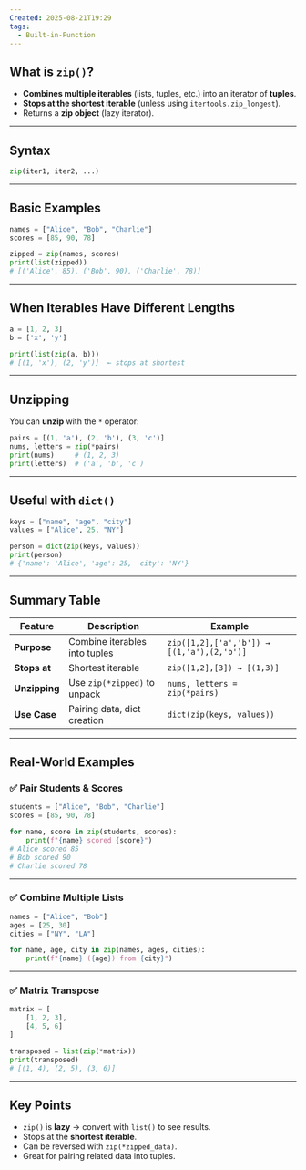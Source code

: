 ```yaml
---
Created: 2025-08-21T19:29
tags:
  - Built-in-Function
---
```

## What is `zip()`?

- **Combines multiple iterables** (lists, tuples, etc.) into an iterator of **tuples**.
- **Stops at the shortest iterable** (unless using `itertools.zip_longest`).
- Returns a **zip object** (lazy iterator).

---

## Syntax

```Python
zip(iter1, iter2, ...)
```

---

## Basic Examples

```Python
names = ["Alice", "Bob", "Charlie"]
scores = [85, 90, 78]

zipped = zip(names, scores)
print(list(zipped))
# [('Alice', 85), ('Bob', 90), ('Charlie', 78)]
```

---

## When Iterables Have Different Lengths

```Python
a = [1, 2, 3]
b = ['x', 'y']

print(list(zip(a, b)))
# [(1, 'x'), (2, 'y')]  ← stops at shortest
```

---

## Unzipping

You can **unzip** with the `*` operator:

```Python
pairs = [(1, 'a'), (2, 'b'), (3, 'c')]
nums, letters = zip(*pairs)
print(nums)     # (1, 2, 3)
print(letters)  # ('a', 'b', 'c')
```

---

## Useful with `dict()`

```Python
keys = ["name", "age", "city"]
values = ["Alice", 25, "NY"]

person = dict(zip(keys, values))
print(person)
# {'name': 'Alice', 'age': 25, 'city': 'NY'}
```

---

## Summary Table

|Feature|Description|Example|
|---|---|---|
|**Purpose**|Combine iterables into tuples|`zip([1,2],['a','b']) → [(1,'a'),(2,'b')]`|
|**Stops at**|Shortest iterable|`zip([1,2],[3]) → [(1,3)]`|
|**Unzipping**|Use `zip(*zipped)` to unpack|`nums, letters = zip(*pairs)`|
|**Use Case**|Pairing data, dict creation|`dict(zip(keys, values))`|

---

## Real-World Examples

### ✅ Pair Students & Scores

```Python
students = ["Alice", "Bob", "Charlie"]
scores = [85, 90, 78]

for name, score in zip(students, scores):
    print(f"{name} scored {score}")
# Alice scored 85
# Bob scored 90
# Charlie scored 78
```

---

### ✅ Combine Multiple Lists

```Python
names = ["Alice", "Bob"]
ages = [25, 30]
cities = ["NY", "LA"]

for name, age, city in zip(names, ages, cities):
    print(f"{name} ({age}) from {city}")
```

---

### ✅ Matrix Transpose

```Python
matrix = [
    [1, 2, 3],
    [4, 5, 6]
]

transposed = list(zip(*matrix))
print(transposed)
# [(1, 4), (2, 5), (3, 6)]
```

---

## Key Points

- `zip()` is **lazy** → convert with `list()` to see results.
- Stops at the **shortest iterable**.
- Can be reversed with `zip(*zipped_data)`.
- Great for pairing related data into tuples.
